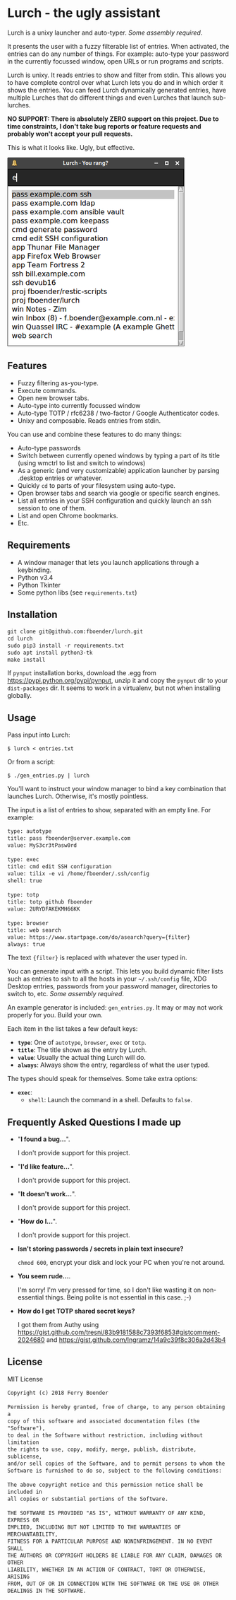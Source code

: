 # Lurch - the ugly assistant

Lurch is a unixy launcher and auto-typer. *Some assembly required*.

It presents the user with a fuzzy filterable list of entries. When activated,
the entries can do any number of things. For example: auto-type your password
in the currently focussed window, open URLs or run programs and scripts.

Lurch is unixy. It reads entries to show and filter from stdin. This allows
you to have complete control over what Lurch lets you do and in which order it
shows the entries. You can feed Lurch dynamically generated entries, have
multiple Lurches that do different things and even Lurches that launch
sub-lurches.

**NO SUPPORT: There is absolutely ZERO support on this project. Due to time
constraints, I don't take bug reports or feature requests and probably won't
accept your pull requests.**

This is what it looks like. Ugly, but effective.

![](https://raw.githubusercontent.com/fboender/lurch/master/screenshot.png)

## Features

* Fuzzy filtering as-you-type.
* Execute commands.
* Open new browser tabs.
* Auto-type into currently focussed window
* Auto-type TOTP / rfc6238 / two-factor / Google Authenticator codes.
* Unixy and composable. Reads entries from stdin.

You can use and combine these features to do many things:

* Auto-type passwords
* Switch between currently opened windows by typing a part of its title (using
  wmctrl to list and switch to windows)
* As a generic (and very customizable) application launcher by parsing
  .desktop entries or whatever.
* Quickly `cd` to parts of your filesystem using auto-type.
* Open browser tabs and search via google or specific search engines.
* List all entries in your SSH configuration and quickly launch an ssh session
  to one of them.
* List and open Chrome bookmarks.
* Etc.


## Requirements

* A window manager that lets you launch applications through a keybinding.
* Python v3.4
* Python Tkinter
* Some python libs (see `requirements.txt`)


## Installation

    git clone git@github.com:fboender/lurch.git
    cd lurch
    sudo pip3 install -r requirements.txt
    sudo apt install python3-tk
    make install

If `pynput` installation borks, download the .egg from
https://pypi.python.org/pypi/pynput, unzip it and copy the `pynput` dir to
your `dist-packages` dir. It seems to work in a virtualenv, but not when
installing globally.

## Usage

Pass input into Lurch:

    $ lurch < entries.txt

Or from a script:

    $ ./gen_entries.py | lurch

You'll want to instruct your window manager to bind a key combination that
launches Lurch. Otherwise, it's mostly pointless.

The input is a list of entries to show, separated with an empty line. For
example:

    type: autotype
    title: pass fboender@server.example.com
    value: MyS3cr3tPasw0rd

    type: exec
    title: cmd edit SSH configuration
    value: tilix -e vi /home/fboender/.ssh/config
    shell: true

    type: totp
    title: totp github fboender
    value: 2URYDFAKEKMH66KK

    type: browser
    title: web search
    value: https://www.startpage.com/do/asearch?query={filter}
    always: true


The text `{filter}` is replaced with whatever the user typed in.


You can generate input with a script. This lets you build dynamic filter lists
such as entries to ssh to all the hosts in your `~/.ssh/config` file, XDG
Desktop entries, passwords from your password manager, directories to switch
to, etc. *Some assembly required*.

An example generator is included: `gen_entries.py`. It may or may not work
properly for you. Build your own.

Each item in the list takes a few default keys:

* **`type`**: One of `autotype`, `browser`, `exec` or `totp`.
* **`title`**: The title shown as the entry by Lurch.
* **`value`**: Usually the actual thing Lurch will do.
* **`always`**: Always show the entry, regardless of what the user typed.

The types should speak for themselves. Some take extra options:

* **`exec`**:
    * `shell`: Launch the command in a shell. Defaults to `false`.

## Frequently Asked Questions I made up

* "**I found a bug...**".

    I don't provide support for this project.

* "**I'd like feature...**".

    I don't provide support for this project.

* "**It doesn't work...**".

    I don't provide support for this project.

* "**How do I...**".

    I don't provide support for this project.

* **Isn't storing passwords / secrets in plain text insecure?**

    `chmod 600`, encrypt your disk and lock your PC when you're not around.

* **You seem rude...**.

    I'm sorry! I'm very pressed for time, so I don't like wasting it on
    non-essential things. Being polite is not essential in this case. ;-)

* **How do I get TOTP shared secret keys?**

    I got them from Authy using
    https://gist.github.com/tresni/83b9181588c7393f6853#gistcomment-2024680
    and https://gist.github.com/Ingramz/14a9c39f8c306a2d43b4

## License

MIT License

    Copyright (c) 2018 Ferry Boender

    Permission is hereby granted, free of charge, to any person obtaining a
    copy of this software and associated documentation files (the "Software"),
    to deal in the Software without restriction, including without limitation
    the rights to use, copy, modify, merge, publish, distribute, sublicense,
    and/or sell copies of the Software, and to permit persons to whom the
    Software is furnished to do so, subject to the following conditions:

    The above copyright notice and this permission notice shall be included in
    all copies or substantial portions of the Software.

    THE SOFTWARE IS PROVIDED "AS IS", WITHOUT WARRANTY OF ANY KIND, EXPRESS OR
    IMPLIED, INCLUDING BUT NOT LIMITED TO THE WARRANTIES OF MERCHANTABILITY,
    FITNESS FOR A PARTICULAR PURPOSE AND NONINFRINGEMENT. IN NO EVENT SHALL
    THE AUTHORS OR COPYRIGHT HOLDERS BE LIABLE FOR ANY CLAIM, DAMAGES OR OTHER
    LIABILITY, WHETHER IN AN ACTION OF CONTRACT, TORT OR OTHERWISE, ARISING
    FROM, OUT OF OR IN CONNECTION WITH THE SOFTWARE OR THE USE OR OTHER
    DEALINGS IN THE SOFTWARE.

